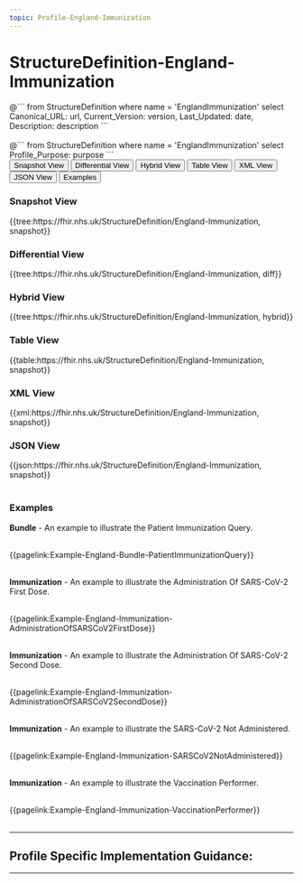```yaml
---
topic: Profile-England-Immunization
---
```


# StructureDefinition-England-Immunization

<div id="transpose">
@```
from
	StructureDefinition
where
	name = 'EnglandImmunization'
select
	Canonical_URL: url,
  Current_Version: version,
  Last_Updated: date,
	Description: description
```
</div>
<br>
@```
from
	StructureDefinition
where
	name = 'EnglandImmunization'
select
	Profile_Purpose: purpose
```


<nocheck>
<div class="tab fhirTree">
 <button class="tablinks active" onclick="openTab(event, 'Snapshot View')">Snapshot View</button>
  <button class="tablinks" onclick="openTab(event, 'Differential View')">Differential View</button>
  <button class="tablinks" onclick="openTab(event, 'Hybrid View')">Hybrid View</button>
   <button class="tablinks" onclick="openTab(event, 'Table View')">Table View</button>
   <button class="tablinks" onclick="openTab(event, 'XML View')">XML View</button>
  <button class="tablinks" onclick="openTab(event, 'JSON View')">JSON View</button>
  <button class="tablinks" onclick="openTab(event, 'Examples')">Examples</button>
</div>

<div id="Snapshot View" class="tabcontent" style="display:block">
  <h3>Snapshot View</h3>
{{tree:https://fhir.nhs.uk/StructureDefinition/England-Immunization, snapshot}}
</div>

<div id="Differential View" class="tabcontent">
  <h3>Differential View</h3>
{{tree:https://fhir.nhs.uk/StructureDefinition/England-Immunization, diff}}
</div>

<div id="Hybrid View" class="tabcontent">
  <h3>Hybrid View</h3>
{{tree:https://fhir.nhs.uk/StructureDefinition/England-Immunization, hybrid}}
</div>

<div id="Table View" class="tabcontent">
  <h3>Table View</h3>
{{table:https://fhir.nhs.uk/StructureDefinition/England-Immunization, snapshot}}
</div>

<div id="XML View" class="tabcontent">
  <h3>XML View</h3>
{{xml:https://fhir.nhs.uk/StructureDefinition/England-Immunization, snapshot}}
</div>

<div id="JSON View" class="tabcontent">
  <h3>JSON View</h3>
{{json:https://fhir.nhs.uk/StructureDefinition/England-Immunization, snapshot}}
</div>

<div id="Examples" class="tabcontent">
<br>
  <h3>Examples</h3>
  <b>Bundle</b> - An example to illustrate the Patient Immunization Query.

<br>{{pagelink:Example-England-Bundle-PatientImmunizationQuery}}
<br><br>

<b>Immunization</b> -  An example to illustrate the Administration Of SARS-CoV-2  First Dose.


<br>{{pagelink:Example-England-Immunization-AdministrationOfSARSCoV2FirstDose}}
<br><br>

<b>Immunization</b> -  An example to illustrate the Administration Of SARS-CoV-2  Second Dose.


<br>{{pagelink:Example-England-Immunization-AdministrationOfSARSCoV2SecondDose}}
<br><br>

<b>Immunization</b> -  An example to illustrate the SARS-CoV-2 Not Administered.


<br>{{pagelink:Example-England-Immunization-SARSCoV2NotAdministered}}
<br><br>

<b>Immunization</b> -  An example to illustrate the Vaccination Performer.


<br>{{pagelink:Example-England-Immunization-VaccinationPerformer}}
<br><br>

</div>
</nocheck>

---

## Profile Specific Implementation Guidance: ##

---